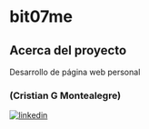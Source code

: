 # bit07me

## Acerca del proyecto

Desarrollo de página web personal


### (Cristian G Montealegre)
[![linkedin](https://img.shields.io/badge/linkedin-0A66C2?style=for-the-badge&logo=linkedin&logoColor=white)]([https://www.linkedin.com/in/cgmontea98/])
